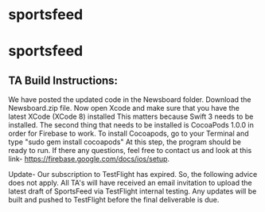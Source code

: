 # sportsfeed

# sportsfeed

## TA Build Instructions:
We have posted the updated code in the Newsboard folder. Download the Newsboard.zip file. Now open Xcode and make sure that you have the latest XCode (XCode 8) installed This matters because Swift 3 needs to be installed. The second thing that needs to be installed is CocoaPods 1.0.0 in order for Firebase to work. 
    To install Cocoapods, go to your Terminal and type "sudo gem install cocoapods" At this step, the program should be ready to run. If there any questions, feel free to contact us and look at this link- https://firebase.google.com/docs/ios/setup.

Update- Our subscription to TestFlight has expired. So, the following advice does not apply. 
All TA's will have received an email invitation to upload the latest draft of SportsFeed via TestFlight internal testing. Any updates will be built and pushed to TestFlight before the final deliverable is due.  

